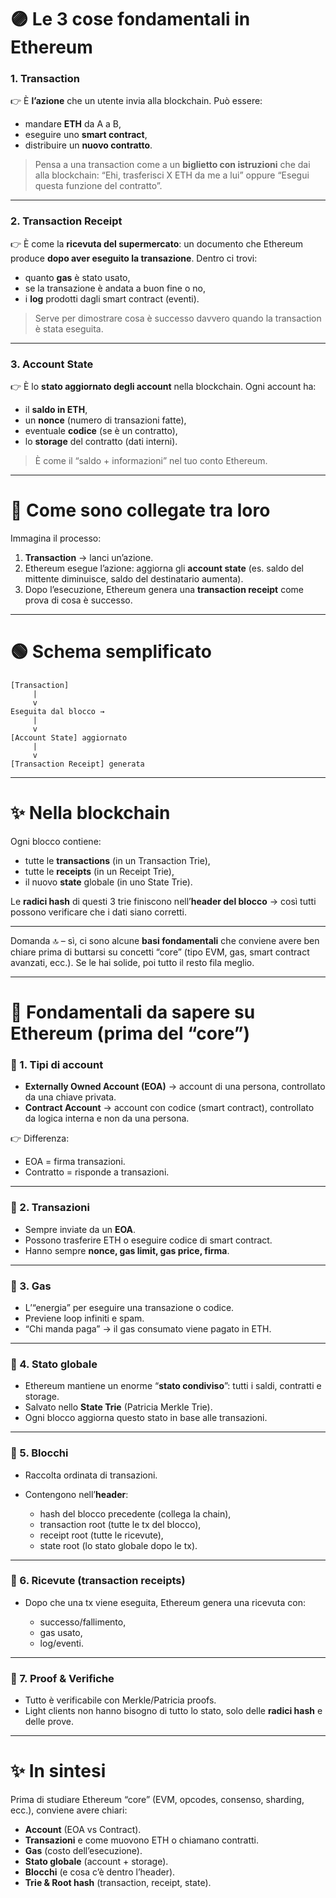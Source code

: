 # 🟣 Le 3 cose fondamentali in Ethereum

### 1. **Transaction**

👉 È **l’azione** che un utente invia alla blockchain.
Può essere:

* mandare **ETH** da A a B,
* eseguire uno **smart contract**,
* distribuire un **nuovo contratto**.

> Pensa a una transaction come a un **biglietto con istruzioni** che dai alla blockchain: “Ehi, trasferisci X ETH da me a lui” oppure “Esegui questa funzione del contratto”.

---

### 2. **Transaction Receipt**

👉 È come la **ricevuta del supermercato**: un documento che Ethereum produce **dopo aver eseguito la transazione**.
Dentro ci trovi:

* quanto **gas** è stato usato,
* se la transazione è andata a buon fine o no,
* i **log** prodotti dagli smart contract (eventi).

> Serve per dimostrare cosa è successo davvero quando la transaction è stata eseguita.

---

### 3. **Account State**

👉 È lo **stato aggiornato degli account** nella blockchain.
Ogni account ha:

* il **saldo in ETH**,
* un **nonce** (numero di transazioni fatte),
* eventuale **codice** (se è un contratto),
* lo **storage** del contratto (dati interni).

> È come il “saldo + informazioni” nel tuo conto Ethereum.

---

# 🔗 Come sono collegate tra loro

Immagina il processo:

1. **Transaction** → lanci un’azione.
2. Ethereum esegue l’azione: aggiorna gli **account state** (es. saldo del mittente diminuisce, saldo del destinatario aumenta).
3. Dopo l’esecuzione, Ethereum genera una **transaction receipt** come prova di cosa è successo.

---

# 🟢 Schema semplificato

```
[Transaction]
     |
     v
Eseguita dal blocco →
     |
     v
[Account State] aggiornato
     |
     v
[Transaction Receipt] generata
```

---

# ✨ Nella blockchain

Ogni blocco contiene:

* tutte le **transactions** (in un Transaction Trie),
* tutte le **receipts** (in un Receipt Trie),
* il nuovo **state** globale (in uno State Trie).

Le **radici hash** di questi 3 trie finiscono nell’**header del blocco** → così tutti possono verificare che i dati siano corretti.



---------
Domanda 🔝 – sì, ci sono alcune **basi fondamentali** che conviene avere ben chiare prima di buttarsi su concetti “core” (tipo EVM, gas, smart contract avanzati, ecc.).
Se le hai solide, poi tutto il resto fila meglio.

---

# 📌 Fondamentali da sapere su Ethereum (prima del “core”)

### 🔹 1. **Tipi di account**

* **Externally Owned Account (EOA)** → account di una persona, controllato da una chiave privata.
* **Contract Account** → account con codice (smart contract), controllato da logica interna e non da una persona.

👉 Differenza:

* EOA = firma transazioni.
* Contratto = risponde a transazioni.

---

### 🔹 2. **Transazioni**

* Sempre inviate da un **EOA**.
* Possono trasferire ETH o eseguire codice di smart contract.
* Hanno sempre **nonce, gas limit, gas price, firma**.

---

### 🔹 3. **Gas**

* L’“energia” per eseguire una transazione o codice.
* Previene loop infiniti e spam.
* “Chi manda paga” → il gas consumato viene pagato in ETH.

---

### 🔹 4. **Stato globale**

* Ethereum mantiene un enorme “**stato condiviso**”: tutti i saldi, contratti e storage.
* Salvato nello **State Trie** (Patricia Merkle Trie).
* Ogni blocco aggiorna questo stato in base alle transazioni.

---

### 🔹 5. **Blocchi**

* Raccolta ordinata di transazioni.
* Contengono nell’**header**:

  * hash del blocco precedente (collega la chain),
  * transaction root (tutte le tx del blocco),
  * receipt root (tutte le ricevute),
  * state root (lo stato globale dopo le tx).

---

### 🔹 6. **Ricevute (transaction receipts)**

* Dopo che una tx viene eseguita, Ethereum genera una ricevuta con:

  * successo/fallimento,
  * gas usato,
  * log/eventi.

---

### 🔹 7. **Proof & Verifiche**

* Tutto è verificabile con Merkle/Patricia proofs.
* Light clients non hanno bisogno di tutto lo stato, solo delle **radici hash** e delle prove.

---

# ✨ In sintesi

Prima di studiare Ethereum “core” (EVM, opcodes, consenso, sharding, ecc.), conviene avere chiari:

* **Account** (EOA vs Contract).
* **Transazioni** e come muovono ETH o chiamano contratti.
* **Gas** (costo dell’esecuzione).
* **Stato globale** (account + storage).
* **Blocchi** (e cosa c’è dentro l’header).
* **Trie & Root hash** (transaction, receipt, state).



